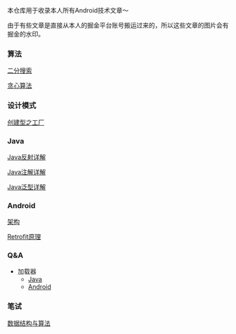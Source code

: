 本仓库用于收录本人所有Android技术文章～

由于有些文章是直接从本人的掘金平台账号搬运过来的，所以这些文章的图片会有掘金的水印。

### 算法

[二分搜索](./Articles/算法/二分搜索.md)

[贪心算法](./Articles/算法/贪心算法.md)

### 设计模式

[创建型之工厂](./Articles/设计模式/创建型之工厂.md)

### Java

[Java反射详解](./Articles/Java/Java反射详解.md)

[Java注解详解](./Articles/Java/Java注解详解.md)

[Java泛型详解](./Articles/Java/Java泛型详解.md)

### Android

[架构](./Articles/安卓/安卓架构.md)

[Retrofit原理](./Articles/安卓/浅析Retrofit原理.md)

### Q&A

- 加载器
  - [Java](./Q&A/Java/加载器.md)
  - [Android](./Q&A/Android/类加载器.md)

### 笔试

[数据结构与算法](./Articles/笔试/数据结构与算法.md)

